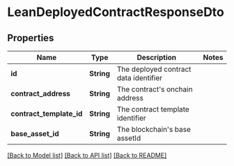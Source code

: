 # LeanDeployedContractResponseDto

## Properties

Name | Type | Description | Notes
------------ | ------------- | ------------- | -------------
**id** | **String** | The deployed contract data identifier | 
**contract_address** | **String** | The contract's onchain address | 
**contract_template_id** | **String** | The contract template identifier | 
**base_asset_id** | **String** | The blockchain's base assetId | 

[[Back to Model list]](../README.md#documentation-for-models) [[Back to API list]](../README.md#documentation-for-api-endpoints) [[Back to README]](../README.md)


